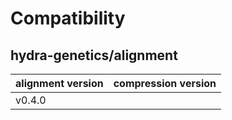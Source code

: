 # Compatibility
## hydra-genetics/alignment

| alignment version | compression version |
| --- | --- |
| v0.4.0 |  |
